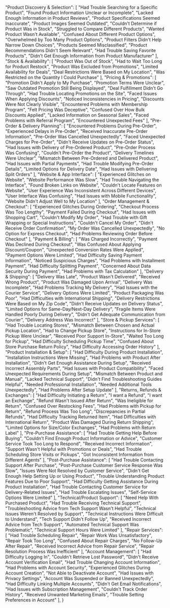  "Product Discovery & Selection": [
        "Had Trouble Searching for a Specific Product",
        "Found Product Information Unclear or Incomplete",
        "Lacked Enough Information in Product Reviews",
        "Product Specifications Seemed Inaccurate",
        "Product Images Seemed Outdated",
        "Couldn't Determine if Product Was in Stock",
        "Struggled to Compare Different Products",
        "Wanted Product Wasn't Available",
        "Confused About Different Product Options",
        "Overwhelmed by Too Many Product Options",
        "Product Filters Didn't Help Narrow Down Choices",
        "Products Seemed Misclassified",
        "Product Recommendations Didn't Seem Relevant",
        "Had Trouble Saving Favorite Products",
        "Didn't Get Enough Information from Product Manufacturer"
    ],
    "Stock & Availability": [
        "Product Was Out of Stock",
        "Had to Wait Too Long for Product Restock",
        "Product Was Excluded from Promotions",
        "Limited Availability for Deals",
        "Deal Restrictions Were Based on My Location",
        "Was Restricted on the Quantity I Could Purchase"
    ],
    "Pricing & Promotions": [
        "Promotion Didn't Apply to My Purchase",
        "Promotion Terms Were Unclear",
        "Saw Outdated Promotion Still Being Displayed",
        "Deal Fulfillment Didn't Go Through",
        "Had Trouble Locating Promotions on the Site",
        "Faced Issues When Applying Discounts",
        "Noticed Inconsistencies in Pricing",
        "Discounts Were Not Clearly Visible",
        "Encountered Problems with Membership Program",
        "Felt Pricing Was Deceptive",
        "Confused Over How Bulk Discounts Applied",
        "Lacked Information on Seasonal Sales",
        "Faced Problems with Referral Program",
        "Encountered Unexpected Fees"
    ],
    "Pre-Order & Delivery Planning": [
        "Encountered Problems During Pre-Order",
        "Experienced Delays in Pre-Order",
        "Received Inaccurate Pre-Order Information",
        "Pre-Order Was Cancelled Unexpectedly",
        "Faced Unexpected Charges for Pre-Order",
        "Didn't Receive Updates on Pre-Order Status",
        "Had Issues with Delivery of Pre-Ordered Product",
        "Pre-Order Process Was Confusing",
        "Couldn't Pre-Order the Product",
        "Delivery Timelines Were Unclear",
        "Mismatch Between Pre-Ordered and Delivered Product",
        "Had Issues with Partial Payments",
        "Had Trouble Modifying Pre-Order Details",
        "Limited Options for Delivery Date",
        "Had Issues with Delivering Split Orders"
    ],
    "Website & App Interface": [
        "Experienced Glitches on Website",
        "Website Performance Was Slow",
        "Had Trouble Navigating the Interface",
        "Found Broken Links on Website",
        "Couldn't Locate Features on Website",
        "User Experience Was Inconsistent Across Different Devices",
        "User Interface Was Confusing",
        "Had Issues with Mobile Functionality",
        "Website Didn't Adjust Well to My Location"
    ],
    "Order Management & Checkout": [
        "Experienced Glitches During Ordering",
        "Checkout Process Was Too Lengthy",
        "Payment Failed During Checkout",
        "Had Issues with Shopping Cart",
        "Couldn't Modify My Order",
        "Had Trouble with Gift Wrapping or Special Instructions",
        "Couldn't Cancel My Order",
        "Didn't Receive Order Confirmation",
        "My Order Was Cancelled Unexpectedly",
        "No Option for Express Checkout",
        "Had Problems Reviewing Order Before Checkout"
    ],
    "Payment & Billing": [
        "Was Charged Incorrectly",
        "Payment Was Declined During Checkout",
        "Was Confused About Applying Discount/Coupon",
        "Unexpected Conversion Rates Were Applied",
        "Payment Options Were Limited",
        "Had Difficulty Saving Payment Information",
        "Noticed Suspicious Charges",
        "Had Problems with Installment Payment",
        "Had Difficulty Splitting Payment",
        "Concerned About Data Security During Payment",
        "Had Problems with Tax Calculation"
    ],
    "Delivery & Shipping": [
        "Delivery Was Late",
        "Product Wasn't Delivered",
        "Received Wrong Product",
        "Product Was Damaged Upon Arrival",
        "Delivery Was Incomplete",
        "Had Problems Tracking My Delivery",
        "Had Issues with the Courier Service",
        "Delivery Options Were Limited",
        "Product Packaging Was Poor",
        "Had Difficulties with International Shipping",
        "Delivery Restrictions Were Based on My Zip Code",
        "Didn't Receive Updates on Delivery Status",
        "Limited Options for Same-Day/Next-Day Delivery",
        "Fragile Items Were Handled Poorly During Delivery",
        "Didn't Get Adequate Communication from Courier",
        "Delivery Address Was Incorrect"
    ],
    "Store & Pickup Services": [
        "Had Trouble Locating Stores",
        "Mismatch Between Chosen and Actual Pickup Location",
        "Had to Change Pickup Store",
        "Instructions for In-Store Pickup Were Unclear",
        "Received Poor Support In-Store",
        "Waited Too Long for Pickup",
        "Had Difficulty Scheduling Pickup Time",
        "Confused About Store Purchase Return Policy",
        "Had Difficulty Accessing Order History"
    ],
    "Product Installation & Setup": [
        "Had Difficulty During Product Installation",
        "Installation Instructions Were Missing",
        "Had Problems with Product After Installation",
        "Didn't Get Enough Assistance During Setup",
        "Received Incorrect Assembly Parts",
        "Had Issues with Product Compatibility",
        "Faced Unexpected Requirements During Setup",
        "Mismatch Between Product and Manual",
        "Lacked Technical Support",
        "Didn't Find Troubleshooting Guides Helpful",
        "Needed Professional Installation",
        "Needed Additional Tools Unexpectedly",
        "Had Problems After Setup Update"
    ],
    "Returns, Refunds & Exchanges": [
        "Had Difficulty Initiating a Return",
        "I want a Refund",
        "I want an Exchange",
        "Refund Wasn't Issued After Return",
        "Was Ineligible for Return",
        "Confused Over Restocking Fees",
        "Had Problems with Pickup for Return",
        "Refund Process Was Too Long",
        "Discrepancies in Partial Refunds",
        "Had Difficulty Tracking Returned Item",
        "Had Difficulties with International Return",
        "Product Was Damaged During Return Shipping",
        "Limited Options for Size/Color Exchanges",
        "Had Problems with Return Label"
    ],
    "Pre-Purchase Assistance": [
        "Had Trouble Getting Help Before Buying",
        "Couldn't Find Enough Product Information or Advice",
        "Customer Service Took Too Long to Respond",
        "Received Incorrect Information",
        "Support Wasn't Helpful with Promotions or Deals",
        "Had Trouble Scheduling Store Visits or Pickups",
        "Got Inconsistent Information from Different Agents"
    ],
    "Post-Purchase Assistance": [
        "Had Trouble Contacting Support After Purchase",
        "Post-Purchase Customer Service Response Was Slow",
        "Issues Were Not Resolved by Customer Service",
        "Didn't Get Enough Help Setting Up or Using Product",
        "Trouble Understanding Product Features Due to Poor Support",
        "Had Difficulty Getting Assistance During Product Installation",
        "Had Trouble Contacting Customer Service for Delivery-Related Issues",
        "Had Trouble Escalating Issues",
        "Self-Service Options Were Limited"
    ],
    "Technical/Product Support": [
        "Need Help With Purchased Product",
        "Had Trouble Receiving Technical Support",
        "Troubleshooting Advice from Tech Support Wasn't Helpful",
        "Technical Issues Weren't Resolved by Support",
        "Technical Instructions Were Difficult to Understand",
        "Tech Support Didn't Follow Up",
        "Received Incorrect Advice from Tech Support",
        "Automated Technical Support Was Problematic",
        "Technical Support Hours Were Limited"
    ],
    "Repair Services": [
        "Had Trouble Scheduling Repair",
        "Repair Work Was Unsatisfactory",
        "Repair Took Too Long",
        "Confused About Repair Charges",
        "No Follow-Up After Repair",
        "Received Incorrect Advice from Repair Service",
        "Repair Resolution Process Was Inefficient"
    ],
    "Account Management": [
        "Had Difficulty Logging In",
        "Couldn't Retrieve Lost Password",
        "Didn't Receive Account Verification Email",
        "Had Trouble Changing Account Information",
        "Had Problems with Account Security",
        "Experienced Glitches During Account Creation",
        "Not Able to Deactivate Account",
        "Had Issues with Privacy Settings",
        "Account Was Suspended or Banned Unexpectedly",
        "Had Difficulty Linking Multiple Accounts",
        "Didn't Get Email Notifications",
        "Had Issues with Subscription Management",
        "Couldn't Track Order History",
        "Received Unwanted Marketing Emails",
        "Trouble Setting Preferences in Account"
    ],
}
